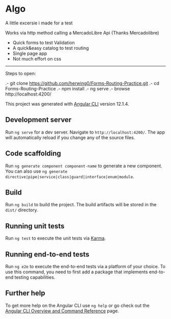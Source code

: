 # Algo
A little excersie i made for a test 

Works via http method calling a MercadoLibre Api (Thanks Mercadolibre)
- Quick forms to test Validation
- A quick&easy catalog to test routing
- Single page app
- Not much effort on css 

****************************************
Steps to open:

.- git clone https://github.com/herwing0/Forms-Routing-Practice.git
.- cd Forms-Routing-Practice
.- npm install
.- ng serve 
.- browse http://localhost:4200/

This project was generated with [Angular CLI](https://github.com/angular/angular-cli) version 12.1.4.

## Development server

Run `ng serve` for a dev server. Navigate to `http://localhost:4200/`. The app will automatically reload if you change any of the source files.

## Code scaffolding

Run `ng generate component component-name` to generate a new component. You can also use `ng generate directive|pipe|service|class|guard|interface|enum|module`.

## Build

Run `ng build` to build the project. The build artifacts will be stored in the `dist/` directory.

## Running unit tests

Run `ng test` to execute the unit tests via [Karma](https://karma-runner.github.io).

## Running end-to-end tests

Run `ng e2e` to execute the end-to-end tests via a platform of your choice. To use this command, you need to first add a package that implements end-to-end testing capabilities.

## Further help

To get more help on the Angular CLI use `ng help` or go check out the [Angular CLI Overview and Command Reference](https://angular.io/cli) page.
